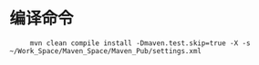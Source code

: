 # 编译命令
```shell
     mvn clean compile install -Dmaven.test.skip=true -X -s ~/Work_Space/Maven_Space/Maven_Pub/settings.xml
```
